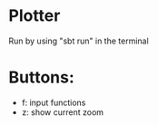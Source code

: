 # Plotter
Run by using "sbt run" in the terminal

# Buttons:
- f: input functions
- z: show current zoom
